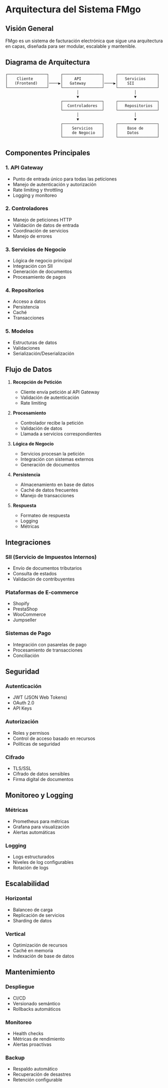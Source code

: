 # Arquitectura del Sistema FMgo

## Visión General

FMgo es un sistema de facturación electrónica que sigue una arquitectura en capas, diseñada para ser modular, escalable y mantenible.

## Diagrama de Arquitectura

```
┌─────────────────┐     ┌─────────────────┐     ┌─────────────────┐
│    Cliente      │     │     API         │     │   Servicios     │
│   (Frontend)    │────▶│   Gateway       │────▶│    SII          │
└─────────────────┘     └─────────────────┘     └─────────────────┘
                               │                        │
                               ▼                        ▼
                        ┌─────────────────┐     ┌─────────────────┐
                        │  Controladores  │     │   Repositorios  │
                        └─────────────────┘     └─────────────────┘
                               │                        │
                               ▼                        ▼
                        ┌─────────────────┐     ┌─────────────────┐
                        │    Servicios    │     │    Base de      │
                        │    de Negocio   │     │    Datos        │
                        └─────────────────┘     └─────────────────┘
```

## Componentes Principales

### 1. API Gateway
- Punto de entrada único para todas las peticiones
- Manejo de autenticación y autorización
- Rate limiting y throttling
- Logging y monitoreo

### 2. Controladores
- Manejo de peticiones HTTP
- Validación de datos de entrada
- Coordinación de servicios
- Manejo de errores

### 3. Servicios de Negocio
- Lógica de negocio principal
- Integración con SII
- Generación de documentos
- Procesamiento de pagos

### 4. Repositorios
- Acceso a datos
- Persistencia
- Caché
- Transacciones

### 5. Modelos
- Estructuras de datos
- Validaciones
- Serialización/Deserialización

## Flujo de Datos

1. **Recepción de Petición**
   - Cliente envía petición al API Gateway
   - Validación de autenticación
   - Rate limiting

2. **Procesamiento**
   - Controlador recibe la petición
   - Validación de datos
   - Llamada a servicios correspondientes

3. **Lógica de Negocio**
   - Servicios procesan la petición
   - Integración con sistemas externos
   - Generación de documentos

4. **Persistencia**
   - Almacenamiento en base de datos
   - Caché de datos frecuentes
   - Manejo de transacciones

5. **Respuesta**
   - Formateo de respuesta
   - Logging
   - Métricas

## Integraciones

### SII (Servicio de Impuestos Internos)
- Envío de documentos tributarios
- Consulta de estados
- Validación de contribuyentes

### Plataformas de E-commerce
- Shopify
- PrestaShop
- WooCommerce
- Jumpseller

### Sistemas de Pago
- Integración con pasarelas de pago
- Procesamiento de transacciones
- Conciliación

## Seguridad

### Autenticación
- JWT (JSON Web Tokens)
- OAuth 2.0
- API Keys

### Autorización
- Roles y permisos
- Control de acceso basado en recursos
- Políticas de seguridad

### Cifrado
- TLS/SSL
- Cifrado de datos sensibles
- Firma digital de documentos

## Monitoreo y Logging

### Métricas
- Prometheus para métricas
- Grafana para visualización
- Alertas automáticas

### Logging
- Logs estructurados
- Niveles de log configurables
- Rotación de logs

## Escalabilidad

### Horizontal
- Balanceo de carga
- Replicación de servicios
- Sharding de datos

### Vertical
- Optimización de recursos
- Caché en memoria
- Indexación de base de datos

## Mantenimiento

### Despliegue
- CI/CD
- Versionado semántico
- Rollbacks automáticos

### Monitoreo
- Health checks
- Métricas de rendimiento
- Alertas proactivas

### Backup
- Respaldo automático
- Recuperación de desastres
- Retención configurable 
